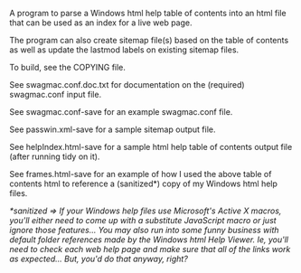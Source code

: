 ﻿A program to parse a Windows html help table of contents into an html file
that can be used as an index for a live web page.

The program can also create sitemap file(s) based on the table of contents
as well as update the lastmod labels on existing sitemap files.

To build, see the COPYING file.

See swagmac.conf.doc.txt for documentation on the (required) swagmac.conf input file.

See swagmac.conf-save for an example swagmac.conf file.

See passwin.xml-save for a sample sitemap output file.

See helpIndex.html-save for a sample html help table of contents output file (after running tidy on it).

See frames.html-save for an example of how I used the above table of contents html to reference a (sanitized*) copy of my Windows html help files.

<i>*sanitized => If your Windows help files use Microsoft's Active X macros, you'll either need to come up with a substitute JavaScript macro or just ignore those features... You may also run into some funny business with default folder references made by the Windows html Help Viewer. Ie, you'll need to check each web help page and make sure that all of the links work as expected... But, you'd do that anyway, right?</i>

